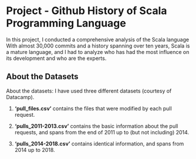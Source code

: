 # Project - Github History of Scala Programming Language

In this project, I conducted a comprehensive analysis of the Scala language
With almost 30,000 commits and a history spanning over ten years, Scala is a mature language, and I had to analyze who has had the most influence on its development and who are the experts.

## About the Datasets
About the datasets:
I have used three different datasets (courtesy of Datacamp).

1. **‘pull_files.csv’** contains the files that were modified by each pull request.

2. **‘pulls_2011-2013.csv’** contains the basic information about the pull requests, and spans from the end of 2011 up to (but not including) 2014.

3. **‘pulls_2014-2018.csv’** contains identical information, and spans from 2014 up to 2018.
